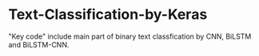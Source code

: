 # Text-Classification-by-Keras
"Key code" include main part of binary text classfication by CNN, BiLSTM and BiLSTM-CNN.
